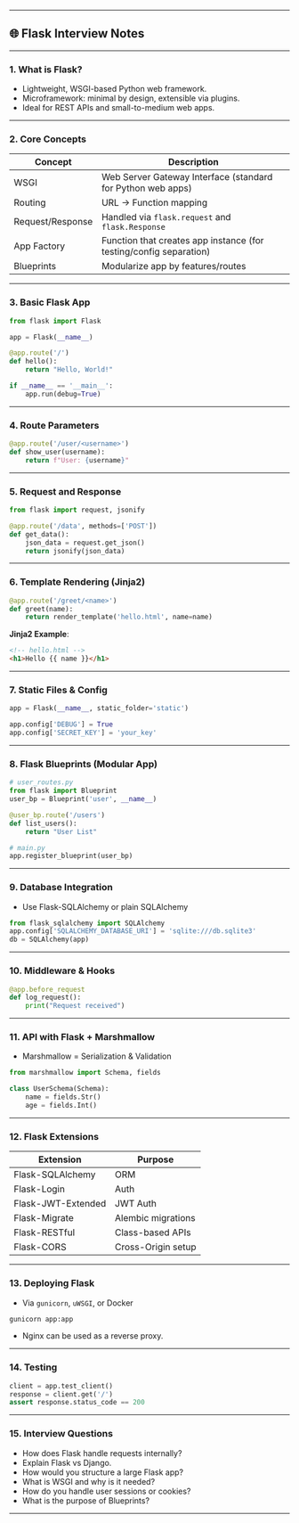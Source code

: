 
---

## 🌐 Flask Interview Notes

---

### 1. **What is Flask?**

* Lightweight, WSGI-based Python web framework.
* Microframework: minimal by design, extensible via plugins.
* Ideal for REST APIs and small-to-medium web apps.

---

### 2. **Core Concepts**

| Concept          | Description                                                        |
| ---------------- | ------------------------------------------------------------------ |
| WSGI             | Web Server Gateway Interface (standard for Python web apps)        |
| Routing          | URL → Function mapping                                             |
| Request/Response | Handled via `flask.request` and `flask.Response`                   |
| App Factory      | Function that creates app instance (for testing/config separation) |
| Blueprints       | Modularize app by features/routes                                  |

---

### 3. **Basic Flask App**

```python
from flask import Flask

app = Flask(__name__)

@app.route('/')
def hello():
    return "Hello, World!"

if __name__ == '__main__':
    app.run(debug=True)
```

---

### 4. **Route Parameters**

```python
@app.route('/user/<username>')
def show_user(username):
    return f"User: {username}"
```

---

### 5. **Request and Response**

```python
from flask import request, jsonify

@app.route('/data', methods=['POST'])
def get_data():
    json_data = request.get_json()
    return jsonify(json_data)
```

---

### 6. **Template Rendering (Jinja2)**

```python
@app.route('/greet/<name>')
def greet(name):
    return render_template('hello.html', name=name)
```

**Jinja2 Example**:

```html
<!-- hello.html -->
<h1>Hello {{ name }}</h1>
```

---

### 7. **Static Files & Config**

```python
app = Flask(__name__, static_folder='static')

app.config['DEBUG'] = True
app.config['SECRET_KEY'] = 'your_key'
```

---

### 8. **Flask Blueprints (Modular App)**

```python
# user_routes.py
from flask import Blueprint
user_bp = Blueprint('user', __name__)

@user_bp.route('/users')
def list_users():
    return "User List"

# main.py
app.register_blueprint(user_bp)
```

---

### 9. **Database Integration**

* Use Flask-SQLAlchemy or plain SQLAlchemy

```python
from flask_sqlalchemy import SQLAlchemy
app.config['SQLALCHEMY_DATABASE_URI'] = 'sqlite:///db.sqlite3'
db = SQLAlchemy(app)
```

---

### 10. **Middleware & Hooks**

```python
@app.before_request
def log_request():
    print("Request received")
```

---

### 11. **API with Flask + Marshmallow**

* Marshmallow = Serialization & Validation

```python
from marshmallow import Schema, fields

class UserSchema(Schema):
    name = fields.Str()
    age = fields.Int()
```

---

### 12. **Flask Extensions**

| Extension          | Purpose            |
| ------------------ | ------------------ |
| Flask-SQLAlchemy   | ORM                |
| Flask-Login        | Auth               |
| Flask-JWT-Extended | JWT Auth           |
| Flask-Migrate      | Alembic migrations |
| Flask-RESTful      | Class-based APIs   |
| Flask-CORS         | Cross-Origin setup |

---

### 13. **Deploying Flask**

* Via `gunicorn`, `uWSGI`, or Docker

```bash
gunicorn app:app
```

* Nginx can be used as a reverse proxy.

---

### 14. **Testing**

```python
client = app.test_client()
response = client.get('/')
assert response.status_code == 200
```

---

### 15. **Interview Questions**

* How does Flask handle requests internally?
* Explain Flask vs Django.
* How would you structure a large Flask app?
* What is WSGI and why is it needed?
* How do you handle user sessions or cookies?
* What is the purpose of Blueprints?

---
